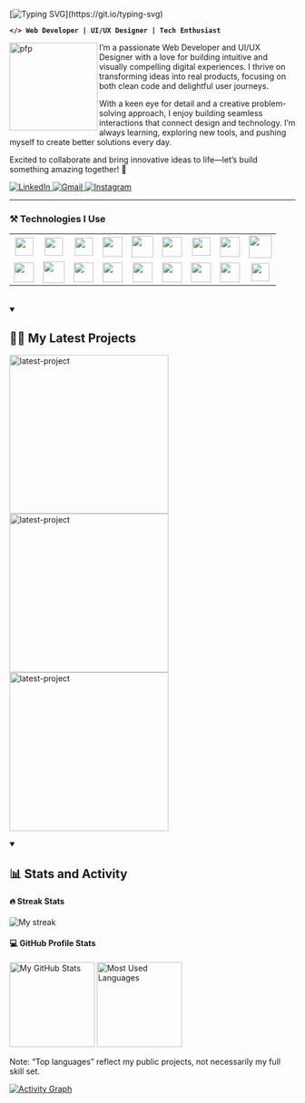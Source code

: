 [![Typing SVG](https://readme-typing-svg.demolab.com?font=Inter&weight=500&size=26&duration=2000&pause=600&color=F7D600&multiline=true&width=435&height=68&lines=Code.+Design.+Repeat.+;Let%E2%80%99s+create+something+awesome!)](https://git.io/typing-svg)

**`</> Web Developer | UI/UX Designer | Tech Enthusiast`** 

<a href="https://github.com/zaki-ramadhan/"><img align="left" width="155px" alt="pfp" src="https://i.postimg.cc/Ghv3tGkX/image-1.png" /></a>

I’m a passionate Web Developer and UI/UX Designer with a love for building intuitive and visually compelling digital experiences. I thrive on transforming ideas into real products, focusing on both clean code and delightful user journeys.

With a keen eye for detail and a creative problem-solving approach, I enjoy building seamless interactions that connect design and technology. I’m always learning, exploring new tools, and pushing myself to create better solutions every day.

Excited to collaborate and bring innovative ideas to life—let’s build something amazing together! 🚀

  <a href="https://www.linkedin.com/in/zaki-ramadhan/">
      <img alt="LinkedIn" title="Connect on LinkedIn" src="https://img.shields.io/badge/LinkedIn-0077B5?style=for-the-badge&logo=linkedin&logoColor=white"/>
  </a>  
  <a href="https://mail.google.com/mail/?view=cm&fs=1&to=zakiram4dhan@gmail.com">
    <img alt="Gmail" title="Send me an email" src="https://img.shields.io/badge/Gmail-D14836?style=for-the-badge&logo=gmail&logoColor=white"/>
  </a>
  <a href="https://www.instagram.com/zqramadhan_">
      <img alt="Instagram" title="Follow on Instagram" src="https://img.shields.io/badge/Instagram-E4405F?style=for-the-badge&logo=instagram&logoColor=white"/>
  </a>
<!--   <a href="https://stackoverflow.com/users/28658705/devz">
      <img alt="Stack Overflow" title="Visit my Stack Overflow" src="https://img.shields.io/badge/Stack%20Overflow-F58025?style=for-the-badge&logo=stackoverflow&logoColor=white"/>
  </a> -->

---
### ⚒️ Technologies I Use

<table>
  <tr>
    <td align="center">
      <a href="https://developer.mozilla.org/docs/Web/HTML">
        <img src="https://cdn.jsdelivr.net/gh/devicons/devicon/icons/html5/html5-plain.svg" height="32px" />
      </a>
    </td>
    <td align="center">
      <a href="https://developer.mozilla.org/docs/Web/CSS">
        <img src="https://cdn.jsdelivr.net/gh/devicons/devicon/icons/css3/css3-plain.svg" height="32px" />
      </a>
    </td>
    <td align="center">
      <a href="https://developer.mozilla.org/docs/Web/JavaScript" >
      <img src="https://cdn.jsdelivr.net/gh/devicons/devicon/icons/javascript/javascript-plain.svg" height="32px" />
    </td>
    <td align="center">
      <a href="https://getbootstrap.com/" >
        <img src="https://cdn.jsdelivr.net/gh/devicons/devicon/icons/bootstrap/bootstrap-original.svg" height="35px" />
      </a>
    </td>
    <td align="center">
      <a href="https://tailwindcss.com/" >
        <img src="https://upload.wikimedia.org/wikipedia/commons/d/d5/Tailwind_CSS_Logo.svg" width="38px" />
      </a>
    </td>
    <td align="center">
      <a href="https://sass-lang.com/" >
        <img src="https://cdn.jsdelivr.net/gh/devicons/devicon/icons/sass/sass-original.svg" height="35px" />
      </a>
    </td>
    <td align="center">
      <a href="https://jquery.com/" >
      <img src="https://cdn.jsdelivr.net/gh/devicons/devicon/icons/jquery/jquery-original.svg" height="32px" />
      </a>
    </td>
    <td align="center">
      <a href="https://react.dev/" >
      <img src="https://cdn.jsdelivr.net/gh/devicons/devicon/icons/react/react-original.svg" height="35px" />
      </a>
    </td>
    <td align="center">
      <a href="https://www.npmjs.com/">
      <img src="https://cdn.jsdelivr.net/gh/devicons/devicon/icons/npm/npm-original-wordmark.svg" height="40px" />
      </a>
    </td>
  </tr>
  <tr>
    <td align="center">
      <a href="https://nodejs.org/">
        <img src="https://cdn.jsdelivr.net/gh/devicons/devicon/icons/nodejs/nodejs-original.svg" height="35px" />
      </a>
    </td>
    <td align="center">
      <a href="https://www.php.net/">
        <img src="https://cdn.jsdelivr.net/gh/devicons/devicon/icons/php/php-original.svg" height="38px" />
      </a>
    </td>
    <td align="center">
      <a href="https://laravel.com/">
        <img src="https://upload.wikimedia.org/wikipedia/commons/9/9a/Laravel.svg" height="35px" />
      </a>
    </td>
    <td align="center">
      <a href="https://www.mysql.com/">
        <img src="https://cdn.jsdelivr.net/gh/devicons/devicon/icons/mysql/mysql-original.svg" height="35px" />
      </a>
    </td>
    <td align="center">
      <a href="https://dart.dev/">
        <img src="https://cdn.jsdelivr.net/gh/devicons/devicon/icons/dart/dart-original.svg" height="35px" />
      </a>
    </td>
    <td align="center">
      <a href="https://flutter.dev/">
        <img src="https://cdn.jsdelivr.net/gh/devicons/devicon/icons/flutter/flutter-original.svg" height="35px" />
      </a>
    </td>
    <td align="center">
      <a href="https://git-scm.com/" >
        <img src="https://cdn.jsdelivr.net/gh/devicons/devicon/icons/git/git-original.svg" height="35px" />
      </a>
    </td>
    <td align="center">
      <a href="https://github.com/">
        <img src="https://cdn.jsdelivr.net/gh/devicons/devicon/icons/github/github-original.svg" height="35px" />
      </a>
    </td>
    <td align="center">
      <a href="https://www.figma.com/">
        <img src="https://cdn.jsdelivr.net/gh/devicons/devicon/icons/figma/figma-original.svg" height="32px" />
      </a>
    </td>
  </tr>
</table>

<br />

<details open>
  <summary><h2>✍🏽 My Latest Projects </h2></summary>
  <p algin="left">
    <a href="https://github.com/zaki-ramadhan/katering-ibu-mobile-app?tab=readme-ov-file#katering_ibu_m_flutter"><img width="280" src="https://denvercoder1-github-readme-stats.vercel.app/api/pin/?username=zaki-ramadhan&repo=katering-ibu-mobile-app&theme=react&bg_color=282828&title_color=F8D866&hide_border=true&icon_color=F8D866&show_icons=true" alt="latest-project"></a>
    <a href="https://github.com/zaki-ramadhan/katering-ibu?tab=readme-ov-file#katering-ibu-a-laravel-based-catering-website"><img width="280" src="https://denvercoder1-github-readme-stats.vercel.app/api/pin/?username=zaki-ramadhan&repo=katering-ibu&theme=react&bg_color=282828&title_color=F8D866&hide_border=true&icon_color=F8D866&show_icons=true" alt="latest-project"></a>
    <a href="https://github.com/zaki-ramadhan/zaki-portfolio?tab=readme-ov-file#-my-portfolio"><img width="280" src="https://denvercoder1-github-readme-stats.vercel.app/api/pin/?username=zaki-ramadhan&repo=zaki-portfolio&theme=react&bg_color=282828&title_color=F8D866&hide_border=true&icon_color=F8D866&show_icons=true" alt="latest-project"></a>
  </p>
</details>


<details open>
<summary><h2>📊 Stats and Activity</h2></summary>
  
  #### 🔥 Streak Stats
  <p align="left">
    <img title="🔥 Streak Stats" alt="My streak"
      src="https://streak-stats.demolab.com/?user=zaki-ramadhan&theme=gruvbox&hide_border=false"/>
  </p>
  
  #### 💻 GitHub Profile Stats
  <p align="left">
    <img height="150" src="https://github-readme-stats.vercel.app/api?username=zaki-ramadhan&show_icons=true&theme=gruvbox" alt="My GitHub Stats"/>
    <img height="150" src="https://github-readme-stats.vercel.app/api/top-langs/?username=zaki-ramadhan&layout=compact&theme=gruvbox" alt="Most Used Languages"/>
  </p>
  
Note: “Top languages” reflect my public projects, not necessarily my full skill set.

  <!-- link og : https://github.com/ashutosh00710/github-readme-activity-graph-->
  <a href="https://github.com/zaki-ramadhan"><img alt="Activity Graph" src="https://github-readme-activity-graph.vercel.app/graph/?username=zaki-ramadhan&bg_color=282828&color=F8D866&line=F8D866&point=FFFFFF&hide_border=true" /></a>

</details>
